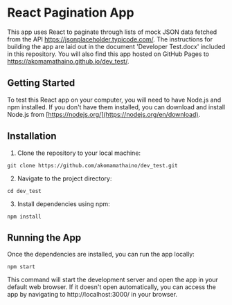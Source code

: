 # React Pagination App

This app uses React to paginate through lists of mock JSON data fetched from the API https://jsonplaceholder.typicode.com/. The instructions for building the app are laid out in the document 'Developer Test.docx' included in this repository. You will also find this app hosted on GitHub Pages to https://akomamathaino.github.io/dev_test/.

## Getting Started

To test this React app on your computer, you will need to have Node.js and npm installed. If you don't have them installed, you can download and install Node.js from [https://nodejs.org/](https://nodejs.org/en/download).

## Installation

1. Clone the repository to your local machine:

`git clone https://github.com/akomamathaino/dev_test.git`

2. Navigate to the project directory:

`cd dev_test`

3. Install dependencies using npm:

`npm install`

## Running the App

Once the dependencies are installed, you can run the app locally:

`npm start`

This command will start the development server and open the app in your default web browser. If it doesn't open automatically, you can access the app by navigating to http://localhost:3000/ in your browser.
